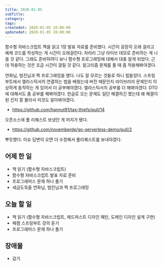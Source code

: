 ```yaml
---
title: 2020.01.05
subTitle: 
category: 
tags: 
createdat: 2020-01-05 10:00:00
updatedat: 2020-01-05 10:00:00
---
```


함수형 자바스크립트 책을 읽고 1장 발표 자료를 준비했다. 시간이 굉장히 오래 걸리고 예제 코드를 작성하는 게 시간이 오래걸린다. 차라리 그냥 라이브 데모로 준비하는 게 나을 것 같다. 그래도 준비하려다 보니 함수형 프로그래밍에 대해서 대충 알게 되었다. 근데 적용하는 것은 조금 시간이 걸릴 것 같다. 알고리즘 문제를 풀 때 좀 적용해봐야겠다.  

연화님, 범진님과 짝 프로그래밍을 했다. 나도 잘 모르는 것들로 하니 힘들었다. 스프링 부트에서 엘라스틱서치 연결하는 법을 배웠는데 버전 때문인지 라이브러리 문제인지 이상하게 동작하는 게 있어서 더 공부해야겠다. 엘라스틱서치 공부를 더 해봐야겠다. DTO에 대해서도 좀 공부를 해봐야겠다. 한글로 오는 문제도 일단 해결하긴 했는데 왜 해결이 된 건지 잘 몰라서 이것도 알아봐야겠다.

* <https://github.com/hannut91/tax-thiefs/pull/14>

오픈소스에 풀 리퀘스트 보냈던 게 머지가 됐다.

* <https://github.com/novemberde/go-serverless-demo/pull/2>

뿌듯했다. 이슈 답변이 오면 더 수정해서 풀리퀘스트를 보내야겠다.

## 어제 한 일

* 책 읽기 (함수형 자바스크립트)
* 함수형 자바스크립트 발표 자료 준비
* 프로그래머스 문제 하나 풀기
* 세금도둑들 연화님, 범진님과 짝 프로그래밍

## 오늘 할 일

* 책 읽기 (함수형 자바스크립트, 헤드퍼스트 디자인 패턴, 도메인 디자인 설계 구현)
* 패캠 스프링부트 강의 듣기
* 프로그래머스 문제 하나 풀기

## 장애물

* 감기
